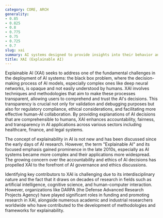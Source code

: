 ```yaml
---
category: CORE, ARCH
generality:
- 0.85
- 0.825
- 0.8
- 0.775
- 0.75
- 0.725
- 0.7
slug: xai
summary: AI systems designed to provide insights into their behavior and decisions, making them transparent and understandable to humans.
title: XAI (Explainable AI)
---
```


Explainable AI (XAI) seeks to address one of the fundamental challenges in the deployment of AI systems: the black box problem, where the decision-making process of AI models, especially complex ones like deep neural networks, is opaque and not easily understood by humans. XAI involves techniques and methodologies that aim to make these processes transparent, allowing users to comprehend and trust the AI's decisions. This transparency is crucial not only for validation and debugging purposes but also for regulatory compliance, ethical considerations, and facilitating more effective human-AI collaboration. By providing explanations of AI decisions that are comprehensible to humans, XAI enhances accountability, fairness, and transparency in AI applications across various sectors including healthcare, finance, and legal systems.

The concept of explainability in AI is not new and has been discussed since the early days of AI research. However, the term "Explainable AI" and its focused emphasis gained prominence in the late 2010s, especially as AI systems became more complex and their applications more widespread. The growing concern over the accountability and ethics of AI decisions has propelled XAI to the forefront of AI governance and ethics discussions.

Identifying key contributors to XAI is challenging due to its interdisciplinary nature and the fact that it draws on decades of research in fields such as artificial intelligence, cognitive science, and human-computer interaction. However, organizations like DARPA (the Defense Advanced Research Projects Agency) have played significant roles in funding and promoting research in XAI, alongside numerous academic and industrial researchers worldwide who have contributed to the development of methodologies and frameworks for explainability.